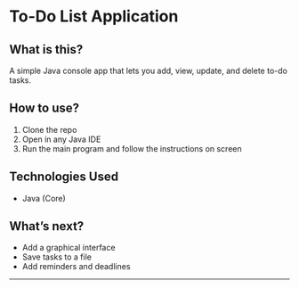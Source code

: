 # To-Do List Application

## What is this?
A simple Java console app that lets you add, view, update, and delete to-do tasks.

## How to use?
1. Clone the repo  
2. Open in any Java IDE  
3. Run the main program and follow the instructions on screen

## Technologies Used
- Java (Core)

## What’s next?
- Add a graphical interface  
- Save tasks to a file  
- Add reminders and deadlines

---


